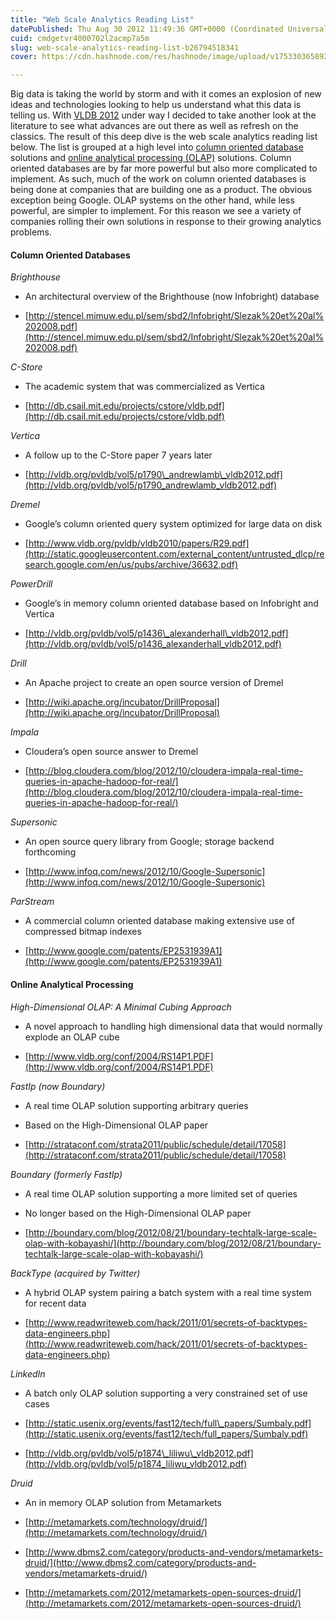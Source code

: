 ```yaml
---
title: "Web Scale Analytics Reading List"
datePublished: Thu Aug 30 2012 11:49:36 GMT+0000 (Coordinated Universal Time)
cuid: cmdgetvr4000702l2acmp7a5m
slug: web-scale-analytics-reading-list-b26794518341
cover: https://cdn.hashnode.com/res/hashnode/image/upload/v1753303658928/d790264e-ae17-4b52-8f83-7dc0cfea2cb1.jpeg

---
```


Big data is taking the world by storm and with it comes an explosion of new ideas and technologies looking to help us understand what this data is telling us. With [VLDB 2012](http://www.vldb2012.org/) under way I decided to take another look at the literature to see what advances are out there as well as refresh on the classics. The result of this deep dive is the web scale analytics reading list below. The list is grouped at a high level into [column oriented database](http://en.wikipedia.org/wiki/Column-oriented_DBMS) solutions and [online analytical processing (OLAP)](http://en.wikipedia.org/wiki/Online_analytical_processing) solutions. Column oriented databases are by far more powerful but also more complicated to implement. As such, much of the work on column oriented databases is being done at companies that are building one as a product. The obvious exception being Google. OLAP systems on the other hand, while less powerful, are simpler to implement. For this reason we see a variety of companies rolling their own solutions in response to their growing analytics problems.

#### Column Oriented Databases

*Brighthouse*

* An architectural overview of the Brighthouse (now Infobright) database
    
* [http://stencel.mimuw.edu.pl/sem/sbd2/Infobright/Slezak%20et%20al%202008.pdf](http://stencel.mimuw.edu.pl/sem/sbd2/Infobright/Slezak%20et%20al%202008.pdf)
    

*C-Store*

* The academic system that was commercialized as Vertica
    
* [http://db.csail.mit.edu/projects/cstore/vldb.pdf](http://db.csail.mit.edu/projects/cstore/vldb.pdf)
    

*Vertica*

* A follow up to the C-Store paper 7 years later
    
* [http://vldb.org/pvldb/vol5/p1790\_andrewlamb\_vldb2012.pdf](http://vldb.org/pvldb/vol5/p1790_andrewlamb_vldb2012.pdf)
    

*Dremel*

* Google’s column oriented query system optimized for large data on disk
    
* [http://www.vldb.org/pvldb/vldb2010/papers/R29.pdf](http://static.googleusercontent.com/external_content/untrusted_dlcp/research.google.com/en/us/pubs/archive/36632.pdf)
    

*PowerDrill*

* Google’s in memory column oriented database based on Infobright and Vertica
    
* [http://vldb.org/pvldb/vol5/p1436\_alexanderhall\_vldb2012.pdf](http://vldb.org/pvldb/vol5/p1436_alexanderhall_vldb2012.pdf)
    

*Drill*

* An Apache project to create an open source version of Dremel
    
* [http://wiki.apache.org/incubator/DrillProposal](http://wiki.apache.org/incubator/DrillProposal)
    

*Impala*

* Cloudera’s open source answer to Dremel
    
* [http://blog.cloudera.com/blog/2012/10/cloudera-impala-real-time-queries-in-apache-hadoop-for-real/](http://blog.cloudera.com/blog/2012/10/cloudera-impala-real-time-queries-in-apache-hadoop-for-real/)
    

*Supersonic*

* An open source query library from Google; storage backend forthcoming
    
* [http://www.infoq.com/news/2012/10/Google-Supersonic](http://www.infoq.com/news/2012/10/Google-Supersonic)
    

*ParStream*

* A commercial column oriented database making extensive use of compressed bitmap indexes
    
* [http://www.google.com/patents/EP2531939A1](http://www.google.com/patents/EP2531939A1)
    

#### Online Analytical Processing

*High-Dimensional OLAP: A Minimal Cubing Approach*

* A novel approach to handling high dimensional data that would normally explode an OLAP cube
    
* [http://www.vldb.org/conf/2004/RS14P1.PDF](http://www.vldb.org/conf/2004/RS14P1.PDF)
    

*FastIp (now Boundary)*

* A real time OLAP solution supporting arbitrary queries
    
* Based on the High-Dimensional OLAP paper
    
* [http://strataconf.com/strata2011/public/schedule/detail/17058](http://strataconf.com/strata2011/public/schedule/detail/17058)
    

*Boundary (formerly FastIp)*

* A real time OLAP solution supporting a more limited set of queries
    
* No longer based on the High-Dimensional OLAP paper
    
* [http://boundary.com/blog/2012/08/21/boundary-techtalk-large-scale-olap-with-kobayashi/](http://boundary.com/blog/2012/08/21/boundary-techtalk-large-scale-olap-with-kobayashi/)
    

*BackType (acquired by Twitter)*

* A hybrid OLAP system pairing a batch system with a real time system for recent data
    
* [http://www.readwriteweb.com/hack/2011/01/secrets-of-backtypes-data-engineers.php](http://www.readwriteweb.com/hack/2011/01/secrets-of-backtypes-data-engineers.php)
    

*LinkedIn*

* A batch only OLAP solution supporting a very constrained set of use cases
    
* [http://static.usenix.org/events/fast12/tech/full\_papers/Sumbaly.pdf](http://static.usenix.org/events/fast12/tech/full_papers/Sumbaly.pdf)
    
* [http://vldb.org/pvldb/vol5/p1874\_liliwu\_vldb2012.pdf](http://vldb.org/pvldb/vol5/p1874_liliwu_vldb2012.pdf)
    

*Druid*

* An in memory OLAP solution from Metamarkets
    
* [http://metamarkets.com/technology/druid/](http://metamarkets.com/technology/druid/)
    
* [http://www.dbms2.com/category/products-and-vendors/metamarkets-druid/](http://www.dbms2.com/category/products-and-vendors/metamarkets-druid/)
    
* [http://metamarkets.com/2012/metamarkets-open-sources-druid/](http://metamarkets.com/2012/metamarkets-open-sources-druid/)